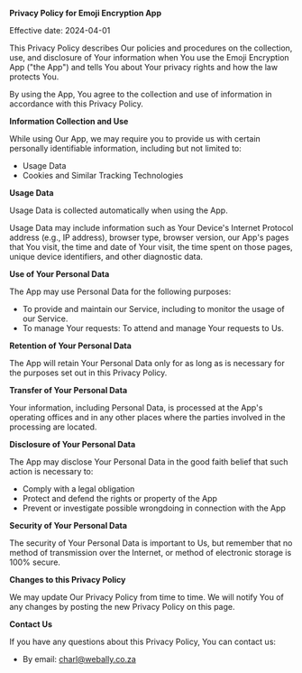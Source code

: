 **Privacy Policy for Emoji Encryption App**

Effective date: 2024-04-01

This Privacy Policy describes Our policies and procedures on the collection, use, and disclosure of Your information when You use the Emoji Encryption App ("the App") and tells You about Your privacy rights and how the law protects You.

By using the App, You agree to the collection and use of information in accordance with this Privacy Policy.

**Information Collection and Use**

While using Our App, we may require you to provide us with certain personally identifiable information, including but not limited to:

- Usage Data
- Cookies and Similar Tracking Technologies

**Usage Data**

Usage Data is collected automatically when using the App.

Usage Data may include information such as Your Device's Internet Protocol address (e.g., IP address), browser type, browser version, our App's pages that You visit, the time and date of Your visit, the time spent on those pages, unique device identifiers, and other diagnostic data.

**Use of Your Personal Data**

The App may use Personal Data for the following purposes:

- To provide and maintain our Service, including to monitor the usage of our Service.
- To manage Your requests: To attend and manage Your requests to Us.

**Retention of Your Personal Data**

The App will retain Your Personal Data only for as long as is necessary for the purposes set out in this Privacy Policy.

**Transfer of Your Personal Data**

Your information, including Personal Data, is processed at the App's operating offices and in any other places where the parties involved in the processing are located.

**Disclosure of Your Personal Data**

The App may disclose Your Personal Data in the good faith belief that such action is necessary to:

- Comply with a legal obligation
- Protect and defend the rights or property of the App
- Prevent or investigate possible wrongdoing in connection with the App

**Security of Your Personal Data**

The security of Your Personal Data is important to Us, but remember that no method of transmission over the Internet, or method of electronic storage is 100% secure.

**Changes to this Privacy Policy**

We may update Our Privacy Policy from time to time. We will notify You of any changes by posting the new Privacy Policy on this page.

**Contact Us**

If you have any questions about this Privacy Policy, You can contact us:

- By email: charl@webally.co.za
